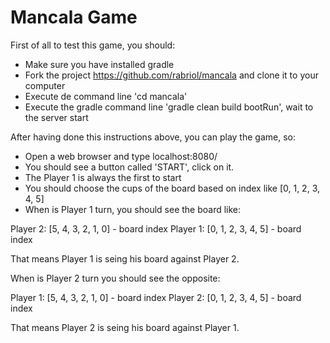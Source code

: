 # Mancala Game

First of all to test this game, you should:

- Make sure you have installed gradle
- Fork the project https://github.com/rabriol/mancala and clone it to your computer
- Execute de command line 'cd mancala'
- Execute the gradle command line 'gradle clean build bootRun', wait to the server start

After having done this instructions above, you can play the game, so:

- Open a web browser and type localhost:8080/
- You should see a button called 'START', click on it.
- The Player 1 is always the first to start
- You should choose the cups of the board based on index like [0, 1, 2, 3, 4, 5]
- When is Player 1 turn, you should see the board like:

Player 2: [5, 4, 3, 2, 1, 0] - board index
Player 1: [0, 1, 2, 3, 4, 5] - board index

That means Player 1 is seing his board against Player 2.

When is Player 2 turn you should see the opposite:

Player 1: [5, 4, 3, 2, 1, 0] - board index
Player 2: [0, 1, 2, 3, 4, 5] - board index

That means Player 2 is seing his board against Player 1.
